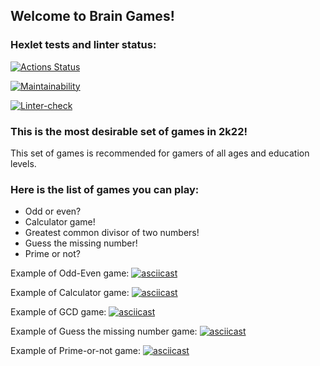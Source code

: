 ## Welcome to Brain Games!

### Hexlet tests and linter status:
[![Actions Status](https://github.com/NickMasl/python-project-lvl1/workflows/hexlet-check/badge.svg)](https://github.com/NickMasl/python-project-lvl1/actions)

[![Maintainability](https://api.codeclimate.com/v1/badges/9606ee203b833c4f0d28/maintainability)](https://codeclimate.com/github/NickMasl/python-project-lvl1/maintainability)

[![Linter-check](https://github.com/NickMasl/python-project-lvl1/workflows/linter-check/badge.svg)](https://github.com/NickMasl/python-project-lvl1/actions/workflows/make_lint.yml)


### This is the most desirable set of games in 2k22!
This set of games is recommended for gamers of all ages and education levels.

### Here is the list of games you can play:
- Odd or even?
- Calculator game!
- Greatest common divisor of two numbers!
- Guess the missing number!
- Prime or not?

Example of Odd-Even game:
[![asciicast](https://asciinema.org/a/KJAfFwxcjem7rSyv7yEvExG69.svg)](https://asciinema.org/a/KJAfFwxcjem7rSyv7yEvExG69)

Example of Calculator game:
[![asciicast](https://asciinema.org/a/kFfERqqrrwJauOSd15YY126Z4.svg)](https://asciinema.org/a/kFfERqqrrwJauOSd15YY126Z4)

Example of GCD game:
[![asciicast](https://asciinema.org/a/4E56oYWH1KDQzbO1IKrM7B4Ry.svg)](https://asciinema.org/a/4E56oYWH1KDQzbO1IKrM7B4Ry)

Example of Guess the missing number game:
[![asciicast](https://asciinema.org/a/8dklqvQIolNQNFwO2uqA2cLeX.svg)](https://asciinema.org/a/8dklqvQIolNQNFwO2uqA2cLeX)

Example of Prime-or-not game:
[![asciicast](https://asciinema.org/a/0qOhTcxdDDJgIebLGYnI1hmkN.svg)](https://asciinema.org/a/0qOhTcxdDDJgIebLGYnI1hmkN)




